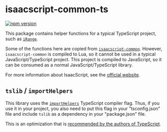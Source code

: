# isaacscript-common-ts

[![npm version](https://img.shields.io/npm/v/isaacscript-common-ts.svg)](https://www.npmjs.com/package/isaacscript-common-ts)

This package contains helper functions for a typical TypeScript project, such as [`iRange`](https://isaacscript.github.io/isaacscript-common/functions/utils/#irange).

Some of the functions here are copied from [`isaacscript-common`](../isaacscript-common). However, `isaacscript-common` is compiled to Lua, so it cannot be used in a typical JavaScript/TypeScript project. This project is compiled to JavaScript, so it can be consumed as a normal JavaScript/TypeScript library.

For more information about IsaacScript, see the [official website](https://isaacscript.github.io/).

## `tslib` / `importHelpers`

This library uses the [`importHelpers`](https://www.typescriptlang.org/tsconfig#importHelpers) TypeScript compiler flag. Thus, if you use it in your project, you also need to put this flag in your "tsconfig.json" file and include `tslib` as a dependency in your "package.json" file.

This is an optimization that is [recommended by the authors of TypeScript](https://github.com/Microsoft/tslib).
